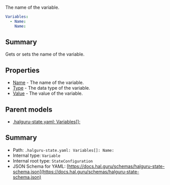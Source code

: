 <!--
title: Name
description: The name of the variable.
version: 1.38.9-beta.21
generated: true
date: 2025-04-15
node: This file is generated by the command-line program: `halguru manual -c -m`
-->


The name of the variable.

```yaml
Variables:
  - Name:
    Name:
```

## Summary

Gets or sets the name of the variable.

## Properties

* [Name]((state)-variables-list-name.md) - The name of the variable.
* [Type]((state)-variables-list-type.md) - The data type of the variable.
* [Value]((state)-variables-list-value.md) - The value of the variable.

## Parent models

* [.halguru-state.yaml: Variables[]:]((state)-variables-list.md)
## Summary

* Path: `.halguru-state.yaml: Variables[]: Name:`
* Internal type: `Variable`
* Internal root type: `StateConfiguration`
* JSON Schema for YAML: [https://docs.hal.guru/schemas/halguru-state-schema.json](https://docs.hal.guru/schemas/halguru-state-schema.json)
